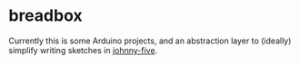 # breadbox

Currently this is some Arduino projects, and an abstraction layer to (ideally) simplify writing sketches in [johnny-five](/rwaldron/johnny-five).
